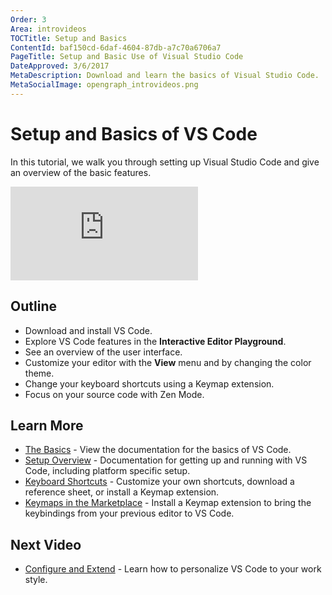 ```yaml
---
Order: 3
Area: introvideos
TOCTitle: Setup and Basics
ContentId: baf150cd-6daf-4604-87db-a7c70a6706a7
PageTitle: Setup and Basic Use of Visual Studio Code
DateApproved: 3/6/2017
MetaDescription: Download and learn the basics of Visual Studio Code.
MetaSocialImage: opengraph_introvideos.png
---
```


# Setup and Basics of VS Code

In this tutorial, we walk you through setting up Visual Studio Code and give an overview of the basic features.

<iframe src="https://www.youtube.com/embed/SYRwSyjD8oI?rel=0&amp;disablekb=0&amp;modestbranding=1&amp;showinfo=0" frameborder="0" allowfullscreen></iframe>

## Outline

* Download and install VS Code.
* Explore VS Code features in the **Interactive Editor Playground**. 
* See an overview of the user interface.
* Customize your editor with the **View** menu and by changing the color theme. 
* Change your keyboard shortcuts using a Keymap extension. 
* Focus on your source code with Zen Mode. 

## Learn More

* [The Basics](/docs/editor/codebasics.md) - View the documentation for the basics of VS Code.
* [Setup Overview](/docs/setup/setup-overview.md) - Documentation for getting up and running with VS Code, including platform specific setup.
* [Keyboard Shortcuts](/docs/customization/keybindings.md) - Customize your own shortcuts, download a reference sheet, or install a Keymap extension. 
* [Keymaps in the Marketplace](https://marketplace.visualstudio.com/search?target=VSCode&category=Keymaps&sortBy=Downloads) - Install a Keymap extension to bring the keybindings from your previous editor to VS Code. 

## Next Video

* [Configure and Extend](/docs/introvideos/configure.md) - Learn how to personalize VS Code to your work style.